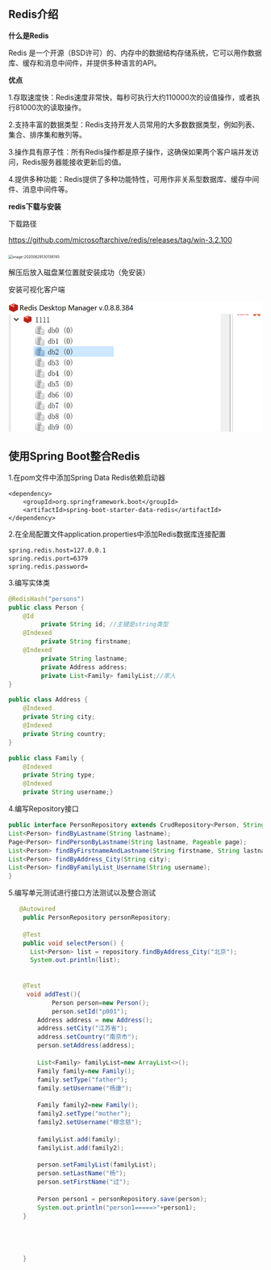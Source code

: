 ## Redis介绍

**什么是Redis**

Redis 是一个开源（BSD许可）的、内存中的数据结构存储系统，它可以用作数据库、缓存和消息中间件，并提供多种语言的API。

**优点**

1.存取速度快：Redis速度非常快，每秒可执行大约110000次的设值操作，或者执行81000次的读取操作。

2.支持丰富的数据类型：Redis支持开发人员常用的大多数数据类型，例如列表、集合、排序集和散列等。

3.操作具有原子性：所有Redis操作都是原子操作，这确保如果两个客户端并发访问，Redis服务器能接收更新后的值。

4.提供多种功能：Redis提供了多种功能特性，可用作非关系型数据库、缓存中间件、消息中间件等。



**redis下载与安装**

下载路径

https://github.com/microsoftarchive/redis/releases/tag/win-3.2.100

<img src="../../../springboot/springboot笔记.assets/image-20200629130139745.png" alt="image-20200629130139745" style="zoom:50%;" />

解压后放入磁盘某位置就安装成功（免安装）

安装可视化客户端

![image-20200629155409332](../img/image-20200629155409332-5921678.png)





## 使用Spring Boot整合Redis

1.在pom文件中添加Spring Data Redis依赖启动器

```properties
<dependency>
	<groupId>org.springframework.boot</groupId>
	<artifactId>spring-boot-starter-data-redis</artifactId>
</dependency>

```



2.在全局配置文件application.properties中添加Redis数据库连接配置

```properties
spring.redis.host=127.0.0.1
spring.redis.port=6379
spring.redis.password=

```



3.编写实体类

```java
@RedisHash("persons")  
public class Person {
    @Id        
         private String id; //主键是string类型
    @Indexed  
         private String firstname;
    @Indexed
         private String lastname;
         private Address address;
         private List<Family> familyList;//家人
}

```

```java
public class Address {
	@Indexed
	private String city;
	@Indexed
	private String country;
}

```

```java
public class Family {
	@Indexed
	private String type;
	@Indexed
	private String username;}

```



4.编写Repository接口

```java
public interface PersonRepository extends CrudRepository<Person, String> {//（实体类，主键类型）
List<Person> findByLastname(String lastname);
Page<Person> findPersonByLastname(String lastname, Pageable page);
List<Person> findByFirstnameAndLastname(String firstname, String lastname);
List<Person> findByAddress_City(String city);
List<Person> findByFamilyList_Username(String username);
}

```





5.编写单元测试进行接口方法测试以及整合测试

```java
   @Autowired
    public PersonRepository personRepository;

    @Test
    public void selectPerson() {
      List<Person> list = repository.findByAddress_City("北京");
      System.out.println(list);
    
  
    @Test
     void addTest(){
            Person person=new Person();
            person.setId("p001");
        Address address = new Address();
        address.setCity("江苏省");
        address.setCountry("南京市");
        person.setAddress(address);

        List<Family> familyList=new ArrayList<>();
        Family family=new Family();
        family.setType("father");
        family.setUsername("杨康");

        Family family2=new Family();
        family2.setType("mother");
        family2.setUsername("穆念慈");

        familyList.add(family);
        familyList.add(family2);

        person.setFamilyList(familyList);
        person.setLastName("杨");
        person.setFirstName("过");

        Person person1 = personRepository.save(person);
        System.out.println("person1=====>"+person1);
    }
    
    
    
    
    }

```

